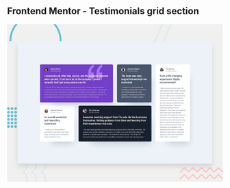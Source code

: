 ## Frontend Mentor - Testimonials grid section

![Design preview for the Testimonials grid section coding challenge](./design/desktop-preview.jpg)
